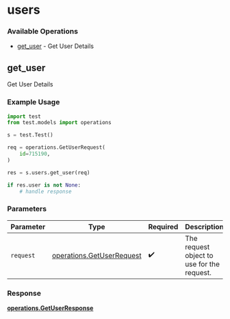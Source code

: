 # users

### Available Operations

* [get_user](#get_user) - Get User Details

## get_user

Get User Details

### Example Usage

```python
import test
from test.models import operations

s = test.Test()

req = operations.GetUserRequest(
    id=715190,
)

res = s.users.get_user(req)

if res.user is not None:
    # handle response
```

### Parameters

| Parameter                                                              | Type                                                                   | Required                                                               | Description                                                            |
| ---------------------------------------------------------------------- | ---------------------------------------------------------------------- | ---------------------------------------------------------------------- | ---------------------------------------------------------------------- |
| `request`                                                              | [operations.GetUserRequest](../../models/operations/getuserrequest.md) | :heavy_check_mark:                                                     | The request object to use for the request.                             |


### Response

**[operations.GetUserResponse](../../models/operations/getuserresponse.md)**

